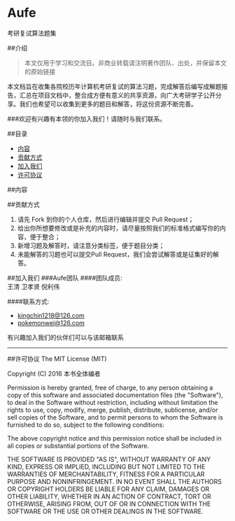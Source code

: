 # Aufe
考研复试算法题集

##介绍
>本文仅用于学习和交流目。非商业转载请注明著作团队、出处，并保留本文的原始链接

本文档旨在收集各院校历年计算机考研复试的算法习题，完成解答后编写成解题报告，汇总在项目文档中，整合成方便有意义的共享资源，向广大考研学子公开分享。我们也希望可以收集到更多的题目和解答，将这份资源不断完善。        

###欢迎有兴趣有本领的你加入我们！请随时与我们联系。


##目录
* [内容](#内容)
* [贡献方式](#贡献方式)
* [加入我们](#加入我们)         
* [许可协议](#许可协议)


##内容


##贡献方式
 1. 请先 Fork 到你的个人仓库，然后进行编辑并提交 Pull Request；
 2. 给出你所想要修改或是补充的内容时，请尽量按照我们的标准格式编写你的内容，便于整合；
 3. 新增习题及解答时，请注意分类标签，便于题目分类；
 4. 未能解答的习题也可以提交Pull Request，我们会尝试解答或是征集好的解答。



##加入我们
###Aufe团队
####团队成员:      
王清  卫孝贤    倪利伟    
   
####联系方式:
* <kingchin1218@126.com>       
* <pokemonwei@126.com>         

有兴趣加入我们的伙伴们可以与该邮箱联系


----------------------------
##许可协议
The MIT License (MIT)

Copyright (C) 2016 本书全体编者

Permission is hereby granted, free of charge, to any person obtaining a copy of this software and associated documentation files (the "Software"), to deal in the Software without restriction, including without limitation the rights to use, copy, modify, merge, publish, distribute, sublicense, and/or sell copies of the Software, and to permit persons to whom the Software is furnished to do so, subject to the following conditions:

The above copyright notice and this permission notice shall be included in all copies or substantial portions of the Software.

THE SOFTWARE IS PROVIDED "AS IS", WITHOUT WARRANTY OF ANY KIND, EXPRESS OR IMPLIED, INCLUDING BUT NOT LIMITED TO THE WARRANTIES OF MERCHANTABILITY, FITNESS FOR A PARTICULAR PURPOSE AND NONINFRINGEMENT. IN NO EVENT SHALL THE AUTHORS OR COPYRIGHT HOLDERS BE LIABLE FOR ANY CLAIM, DAMAGES OR OTHER LIABILITY, WHETHER IN AN ACTION OF CONTRACT, TORT OR OTHERWISE, ARISING FROM, OUT OF OR IN CONNECTION WITH THE SOFTWARE OR THE USE OR OTHER DEALINGS IN THE SOFTWARE.

